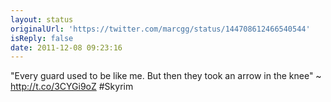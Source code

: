 ```yaml
---
layout: status
originalUrl: 'https://twitter.com/marcgg/status/144708612466540544'
isReply: false
date: 2011-12-08 09:23:16
---
```


"Every guard used to be like me. But then they took an arrow in the knee" ~ http://t.co/3CYGi9oZ #Skyrim
